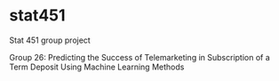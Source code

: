 # stat451
Stat 451 group project

Group 26: Predicting the Success of Telemarketing in Subscription of a Term Deposit Using Machine Learning Methods
